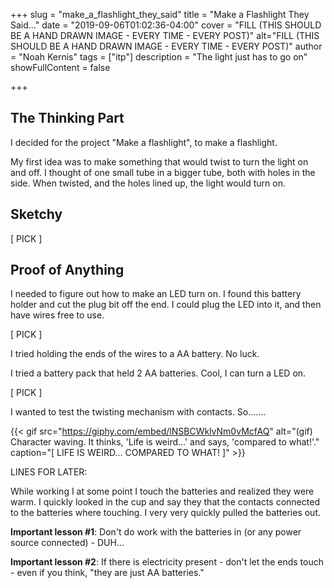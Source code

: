 +++
slug = "make_a_flashlight_they_said"
title = "Make a Flashlight They Said..."
date = "2019-09-06T01:02:36-04:00"
cover = "FILL (THIS SHOULD BE A HAND DRAWN IMAGE - EVERY TIME - EVERY POST)"
alt="FILL (THIS SHOULD BE A HAND DRAWN IMAGE - EVERY TIME - EVERY POST)"
author = "Noah Kernis"
tags = ["itp"]
description = "The light just has to go on"
showFullContent = false

+++

## The Thinking Part

I decided for the project "Make a flashlight", to make a flashlight. 

My first idea was to make something that would twist to turn the light on and off. I thought of one small tube in a bigger tube, both with holes in the side. When twisted, and the holes lined up, the light would turn on.

## Sketchy

[ PICK ]

## Proof of Anything

I needed to figure out how to make an LED turn on. I found this battery holder and cut the plug bit off the end. I could plug the LED into it, and then have wires free to use. 

[ PICK ]

I tried holding the ends of the wires to a AA battery. No luck.

I tried a battery pack that held 2 AA batteries. Cool, I can turn a LED on.

[ PICK ]

I wanted to test the twisting mechanism with contacts. So.......


{{< gif src="https://giphy.com/embed/lNSBCWklvNm0vMcfAQ" alt="(gif) Character waving. It thinks, 'Life is weird...' and says, 'compared to what!'." caption="[ LIFE IS WEIRD... COMPARED TO WHAT! ]" >}}

LINES FOR LATER:

While working I at some point I touch the batteries and realized they were warm. I quickly looked in the cup and say they that the contacts connected to the batteries where touching. I very very quickly pulled the batteries out. 

**Important lesson #1**: Don't do work with the batteries in (or any power source connected) - DUH...

**Important lesson #2**: If there is electricity present - don't let the ends touch - even if you think, "they are just AA batteries."
